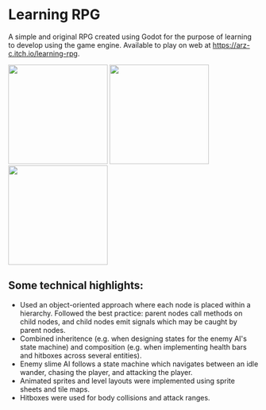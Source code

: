 # Learning RPG
A simple and original RPG created using Godot for the purpose of learning to develop using the game engine. Available to play on web at https://arz-c.itch.io/learning-rpg.

<img src="https://github.com/user-attachments/assets/b4a600d1-b2da-4667-be43-cbec1343fbaa" width="200" height="200">
<img src="https://github.com/user-attachments/assets/0ebd4d60-17cf-41b0-af7a-7958a302f834" width="200" height="200">
<img src="https://github.com/user-attachments/assets/3a300919-0c9e-4b19-bdef-f0dc91705142" width="200" height="200">

## Some technical highlights:
- Used an object-oriented approach where each node is placed within a hierarchy. Followed the best practice: parent nodes call methods on child nodes, and child nodes emit signals which may be caught by parent nodes.
- Combined inheritence (e.g. when designing states for the enemy AI's state machine) and composition (e.g. when implementing health bars and hitboxes across several entities).
- Enemy slime AI follows a state machine which navigates between an idle wander, chasing the player, and attacking the player.
- Animated sprites and level layouts were implemented using sprite sheets and tile maps.
- Hitboxes were used for body collisions and attack ranges.
